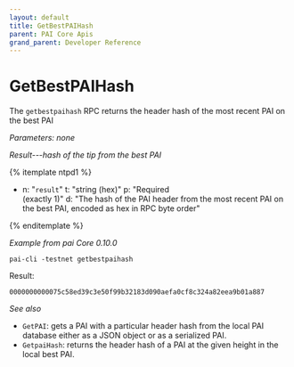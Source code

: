 ```yaml
---
layout: default
title: GetBestPAIHash
parent: PAI Core Apis
grand_parent: Developer Reference
---
```


GetBestPAIHash
========================

The `getbestpaihash` RPC returns the header hash of the most recent PAI on the best PAI

*Parameters: none*

*Result---hash of the tip from the best PAI*

{% itemplate ntpd1 %}
- n: "`result`"
  t: "string (hex)"
  p: "Required<br>(exactly 1)"
  d: "The hash of the PAI header from the most recent PAI on the best PAI, encoded as hex in RPC byte order"

{% enditemplate %}

*Example from pai Core 0.10.0*

```
pai-cli -testnet getbestpaihash
```

Result:

```
0000000000075c58ed39c3e50f99b32183d090aefa0cf8c324a82eea9b01a887
```

*See also*

* `GetPAI`: gets a PAI with a particular header hash from the local PAI database either as a JSON object or as a serialized PAI.
* `GetpaiHash`: returns the header hash of a PAI at the given height in the local best PAI.
